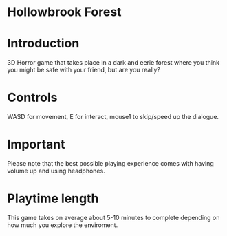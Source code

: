 # Hollowbrook Forest

# Introduction
3D Horror game that takes place in a dark and eerie forest where you think you might be safe with your friend, but are you really? 

# Controls
WASD for movement, E for interact, mouse1 to skip/speed up the dialogue.

# Important
Please note that the best possible playing experience comes with having volume up and using headphones.

# Playtime length
This game takes on average about 5-10 minutes to complete depending on how much you explore the enviroment.
